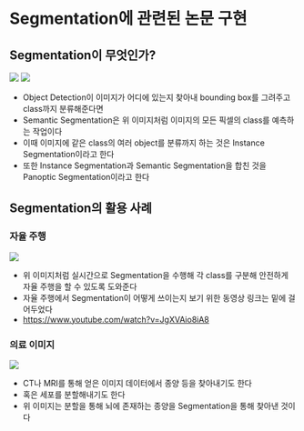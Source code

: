 # Segmentation에 관련된 논문 구현  
## Segmentation이 무엇인가?  
<img src = "https://www.jeremyjordan.me/content/images/2018/05/Screen-Shot-2018-05-17-at-7.42.16-PM.png">  
<img src = "https://www.researchgate.net/profile/Andra-Petrovai/publication/329616112/figure/fig2/AS:739657281175556@1553359446925/Panoptic-segmentation-by-unifying-semantic-and-instance-segmentation.ppm">
  
- Object Detection이 이미지가 어디에 있는지 찾아내 bounding box를 그려주고 class까지 분류해준다면  
- Semantic Segmentation은 위 이미지처럼 이미지의 모든 픽셀의 class를 예측하는 작업이다  
- 이때 이미지에 같은 class의 여러 object를 분류까지 하는 것은 Instance Segmentation이라고 한다  
- 또한 Instance Segmentation과 Semantic Segmentation을 합친 것을 Panoptic Segmentation이라고 한다  

## Segmentation의 활용 사례  
### 자율 주행  
<img src = "https://blogs.nvidia.co.kr/wp-content/uploads/sites/16/2017/02/ces-computer-vision-example-web-398x256.gif">  

- 위 이미지처럼 실시간으로 Segmentation을 수행해 각 class를 구분해 안전하게 자율 주행을 할 수 있도록 도와준다  
- 자율 주행에서 Segmentation이 어떻게 쓰이는지 보기 위한 동영상 링크는 밑에 걸어두었다  
- https://www.youtube.com/watch?v=JgXVAio8iA8

### 의료 이미지  
<img src = "https://developer-blogs.nvidia.com/wp-content/uploads/2021/09/BRaTS-fig-1.png">  

- CT나 MRI를 통해 얻은 이미지 데이터에서 종양 등을 찾아내기도 한다  
- 혹은 세포를 분할해내기도 한다  
- 위 이미지는 분할을 통해 뇌에 존재하는 종양을 Segmentation을 통해 찾아낸 것이다
